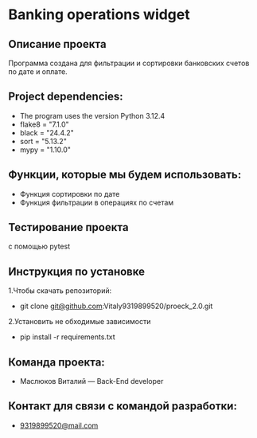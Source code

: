 # Banking operations widget

## Описание проекта
Программа создана для фильтрации и сортировки банковских счетов по дате и оплате.

## Project dependencies:
* The program uses the version Python 3.12.4
* flake8 = "7.1.0"
* black = "24.4.2"
* sort = "5.13.2"
* mypy = "1.10.0"

## Функции, которые мы будем использовать:
* Функция сортировки по дате
* Функция фильтрации в операциях по счетам

## Тестирование проекта
с помощью pytest

## Инструкция по установке
1.Чтобы скачать репозиторий:
* git clone git@github.com:Vitaly9319899520/proeck_2.0.git

2.Установить не обходимые зависимости
* pip install -r requirements.txt

## Команда проекта:
* Маслюков Виталий — Back-End developer

## Контакт для связи с командой разработки:
* 9319899520@mail.com


